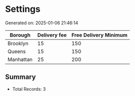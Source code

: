 # Settings

Generated on: 2025-01-06 21:46:14

| Borough | Delivery fee | Free Delivery Minimum |
| --- | --- | --- |
| Brooklyn | 15 | 150 |
| Queens | 15 | 150 |
| Manhattan | 25 | 200 |

## Summary
- Total Records: 3
